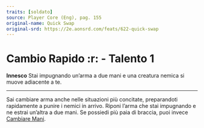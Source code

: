 ```yaml
---
traits: [soldato]
source: Player Core (Eng), pag. 155
original-name: Quick Swap
original-srd: https://2e.aonsrd.com/feats/622-quick-swap
---
```


# Cambio Rapido :r: - Talento 1

**Innesco** Stai impugnando un’arma a due mani e una creatura nemica si muove
adiacente a te.

---

Sai cambiare arma anche nelle situazioni più concitate, preparandoti rapidamente
a punire i nemici in arrivo. Riponi l’arma che stai impugnando e ne estrai
un’altra a due mani. Se possiedi più paia di braccia, puoi invece
[Cambiare Mani](/azioni/cambiare-mani).
